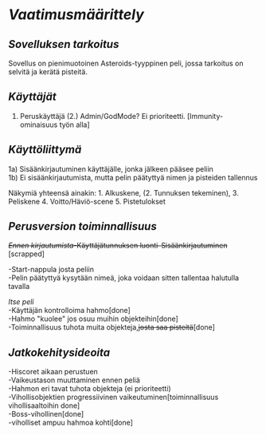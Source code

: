 # *Vaatimusmäärittely*

## *Sovelluksen tarkoitus*
Sovellus on pienimuotoinen Asteroids-tyyppinen peli, jossa tarkoitus on selvitä
ja kerätä pisteitä.

## *Käyttäjät*
1. Peruskäyttäjä
(2.) Admin/GodMode? Ei prioriteetti. [Immunity-ominaisuus työn alla]

## *Käyttöliittymä*
1a) Sisäänkirjautuminen käyttäjälle, jonka jälkeen pääsee peliin\
1b) Ei sisäänkirjautumista, mutta pelin päätyttyä nimen ja pisteiden tallennus

Näkymiä yhteensä ainakin: 1. Alkuskene, (2. Tunnuksen tekeminen), 3. Peliskene  4. Voitto/Häviö-scene 5. Pistetulokset

## *Perusversion toiminnallisuus*
~~_Ennen kirjautumista_-Käyttäjätunnuksen luonti\-Sisäänkirjautuminen~~ [scrapped]

-Start-nappula josta peliin\
-Pelin päätyttyä kysytään nimeä, joka voidaan sitten tallentaa halutulla tavalla

 _Itse peli_\
-Käyttäjän kontrolloima hahmo[done]\
-Hahmo "kuolee" jos osuu muihin objekteihin[done]\
-Toiminnallisuus tuhota muita objekteja,~~josta saa pisteitä~~[done]  

## *Jatkokehitysideoita*
-Hiscoret aikaan perustuen\
-Vaikeustason muuttaminen ennen peliä\
-Hahmon eri tavat tuhota objekteja (ei prioriteetti)\
-Vihollisobjektien progressiivinen vaikeutuminen[toiminnallisuus vihollisaaltoihin done]\
-Boss-vihollinen[done]\
-viholliset ampuu hahmoa kohti[done]
